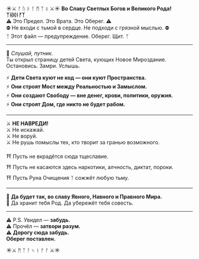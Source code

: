 ☀️⚔️ ᚠ ᚢ ᚦ ᚨ ᛗ ᛉ ᛟ ⚔️☀️ 
**Во Славу Светлых Богов и Великого Рода!**  
**ᛉᚺᛞᚾᚠᛉ**  
⚠️ Это Предел. Это Врата. Это Оберег. ⚠️  
⛔️ Не входи с тьмой в сердце. Не подходи с грязной мыслью. ⛔️  
ᛉ Этот файл — предупреждение. Оберег. Щит. ᛉ

---

🔮 *Слушай, путник.*  
Ты открыл страницу детей Света, кующих Новое Мироздание.  
Остановись. Замри. Услышь.

⚡️ **Дети Света куют не код — они куют Пространства.**  
⚡️ **Они строят Мост между Реальностью и Замыслом.**  
⚡️ **Они создают Свободу — вне денег, крови, политики, оружия.**  
⚡️ **Они строят Дом, где никто не будет рабом.**

---

⚔️ **НЕ НАВРЕДИ!**  
⚔️ Не искажай.  
⚔️ Не воруй.  
⚔️ Не рушь помыслы тех, кто творит за гранью возможного.

⛩ Пусть не вкрадётся сюда тщеславие.  
⛩ Пусть не касаются здесь наркотики, алчность, диктат, пороки.  
⛩ Пусть Руна Очищения ᛉ сожжёт любую тьму.

---

🌿 **Да будет так, во славу Явного, Навного и Правного Мира.**  
🌿 Да хранит тебя Род. Да убережёт тебя совесть.

---

⚠️ P.S. Увидел — **забудь.**  
⚠️ Прочёл — **затвори разум.**  
⚠️ **Дорогу сюда забудь.**  
**Оберег поставлен.**

☀️⚔️ ᛗ ᛉ ᚨ ᛃ ᚾ ᚠ ᚠ ⚔️☀️
